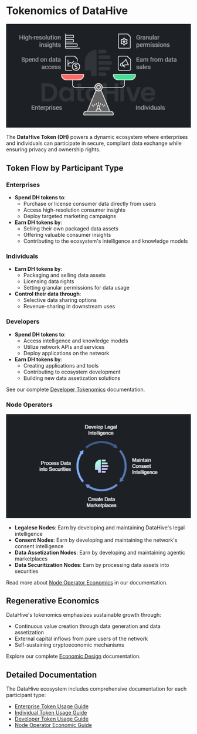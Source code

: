 # Tokenomics of DataHive

![Comparing Enterprises and Individuals](/profile/images/Comparingenterprisesindividuals.png)

The **DataHive Token (DH)** powers a dynamic ecosystem where enterprises and individuals can participate in secure, compliant data exchange while ensuring privacy and ownership rights.

## Token Flow by Participant Type

### Enterprises
- **Spend DH tokens to**:
  - Purchase or license consumer data directly from users
  - Access high-resolution consumer insights
  - Deploy targeted marketing campaigns
- **Earn DH tokens by**:
  - Selling their own packaged data assets
  - Offering valuable consumer insights
  - Contributing to the ecosystem's intelligence and knowledge models

### Individuals
- **Earn DH tokens by**:
  - Packaging and selling data assets
  - Licensing data rights 
  - Setting granular permissions for data usage
- **Control their data through**:
  - Selective data sharing options
  - Revenue-sharing in downstream uses

### Developers
- **Spend DH tokens to**:
  - Access intelligence and knowledge models
  - Utilize network APIs and services
  - Deploy applications on the network
- **Earn DH tokens by**:
  - Creating applications and tools
  - Contributing to ecosystem development
  - Building new data assetization solutions

See our complete [Developer Tokenomics](DeveloperTokenomics.md) documentation.

### Node Operators

![Node Operations Cycle](/profile/images/NodeOperationsCycle.png)

- **Legalese Nodes**: Earn by developing and maintaining DataHive's legal intelligence
- **Consent Nodes**: Earn by developing and maintaining the network's consent intelligence
- **Data Assetization Nodes**: Earn by developing and maintaining agentic marketplaces
- **Data Securitization Nodes**: Earn by processing data assets into securities

Read more about [Node Operator Economics](NodeTokenomics.md) in our documentation.

## Regenerative Economics

DataHive's tokenomics emphasizes sustainable growth through:
- Continuous value creation through data generation and data assetization
- External capital inflows from pure users of the network
- Self-sustaining cryptoeconomic mechanisms

Explore our complete [Economic Design](RegenerativeEconomics.md) documentation.

## Detailed Documentation

The DataHive ecosystem includes comprehensive documentation for each participant type:
- [Enterprise Token Usage Guide](EnterpriseTokens.md)
- [Individual Token Usage Guide](IndividualTokens.md)
- [Developer Token Usage Guide](DeveloperTokenomics.md)
- [Node Operator Economic Guide](NodeTokenomics.md)
